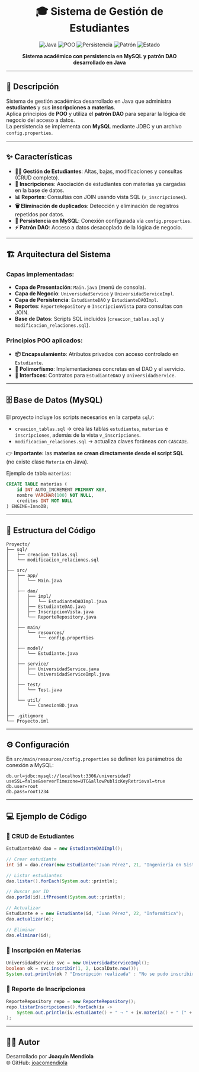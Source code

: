 <div align="center">

# 🎓 Sistema de Gestión de Estudiantes

![Java](https://img.shields.io/badge/Java-17-red)
![POO](https://img.shields.io/badge/Paradigma-POO-blue)
![Persistencia](https://img.shields.io/badge/Persistencia-MySQL-green)
![Patrón](https://img.shields.io/badge/Patrón-DAO-yellow)
![Estado](https://img.shields.io/badge/Estado-Terminado-success)

**Sistema académico con persistencia en MySQL y patrón DAO desarrollado en Java**

</div>

---

## 📖 Descripción
Sistema de gestión académica desarrollado en Java que administra **estudiantes** y sus **inscripciones a materias**.  
Aplica principios de **POO** y utiliza el **patrón DAO** para separar la lógica de negocio del acceso a datos.  
La persistencia se implementa con **MySQL** mediante JDBC y un archivo `config.properties`.

---

## ✨ Características

- **👩‍🎓 Gestión de Estudiantes**: Altas, bajas, modificaciones y consultas (CRUD completo).  
- **📘 Inscripciones**: Asociación de estudiantes con materias ya cargadas en la base de datos.  
- **📊 Reportes**: Consultas con JOIN usando vista SQL (`v_inscripciones`).  
- **🗑️ Eliminación de duplicados**: Detección y eliminación de registros repetidos por datos.  
- **💾 Persistencia en MySQL**: Conexión configurada vía `config.properties`.  
- **⚡ Patrón DAO**: Acceso a datos desacoplado de la lógica de negocio.  

---

## 🏗️ Arquitectura del Sistema

### Capas implementadas:
- **Capa de Presentación**: `Main.java` (menú de consola).  
- **Capa de Negocio**: `UniversidadService` y `UniversidadServiceImpl`.  
- **Capa de Persistencia**: `EstudianteDAO` y `EstudianteDAOImpl`.  
- **Reportes**: `ReporteRepository` e `InscripcionVista` para consultas con JOIN.  
- **Base de Datos**: Scripts SQL incluidos (`creacion_tablas.sql` y `modificacion_relaciones.sql`).  

### Principios POO aplicados:
- **📦 Encapsulamiento**: Atributos privados con acceso controlado en `Estudiante`.  
- **🔄 Polimorfismo**: Implementaciones concretas en el DAO y el servicio.  
- **🎯 Interfaces**: Contratos para `EstudianteDAO` y `UniversidadService`.  

---

## 🗄️ Base de Datos (MySQL)

El proyecto incluye los scripts necesarios en la carpeta `sql/`:

- `creacion_tablas.sql` → crea las tablas `estudiantes`, `materias` e `inscripciones`, además de la vista `v_inscripciones`.  
- `modificacion_relaciones.sql` → actualiza claves foráneas con `CASCADE`.  

👉 **Importante:** las **materias se crean directamente desde el script SQL** (no existe clase `Materia` en Java).

Ejemplo de tabla `materias`:

```sql
CREATE TABLE materias (
    id INT AUTO_INCREMENT PRIMARY KEY,
    nombre VARCHAR(100) NOT NULL,
    creditos INT NOT NULL
) ENGINE=InnoDB;
```

---

## 📂 Estructura del Código

```text
Proyecto/
├── sql/
│   ├── creacion_tablas.sql
│   └── modificacion_relaciones.sql
│
├── src/
│   ├── app/
│   │   └── Main.java
│   │
│   ├── dao/
│   │   ├── impl/
│   │   │   └── EstudianteDAOImpl.java
│   │   ├── EstudianteDAO.java
│   │   ├── InscripcionVista.java
│   │   └── ReporteRepository.java
│   │
│   ├── main/
│   │   └── resources/
│   │       └── config.properties
│   │
│   ├── model/
│   │   └── Estudiante.java
│   │
│   ├── service/
│   │   ├── UniversidadService.java
│   │   └── UniversidadServiceImpl.java
│   │
│   ├── test/
│   │   └── Test.java
│   │
│   └── util/
│       └── ConexionBD.java
│
├── .gitignore
└── Proyecto.iml
```

---

## ⚙️ Configuración

En `src/main/resources/config.properties` se definen los parámetros de conexión a MySQL:

```properties
db.url=jdbc:mysql://localhost:3306/universidad?useSSL=false&serverTimezone=UTC&allowPublicKeyRetrieval=true
db.user=root
db.pass=root1234
```

---

## 💻 Ejemplo de Código

### 🔹 CRUD de Estudiantes
```java
EstudianteDAO dao = new EstudianteDAOImpl();

// Crear estudiante
int id = dao.crear(new Estudiante("Juan Pérez", 21, "Ingeniería en Sistemas"));

// Listar estudiantes
dao.listar().forEach(System.out::println);

// Buscar por ID
dao.porId(id).ifPresent(System.out::println);

// Actualizar
Estudiante e = new Estudiante(id, "Juan Pérez", 22, "Informática");
dao.actualizar(e);

// Eliminar
dao.eliminar(id);
```

### 🔹 Inscripción en Materias
```java
UniversidadService svc = new UniversidadServiceImpl();
boolean ok = svc.inscribir(1, 2, LocalDate.now());
System.out.println(ok ? "Inscripción realizada" : "No se pudo inscribir");
```

### 🔹 Reporte de Inscripciones
```java
ReporteRepository repo = new ReporteRepository();
repo.listarInscripciones().forEach(iv ->
    System.out.println(iv.estudiante() + " → " + iv.materia() + " (" + iv.fecha() + ")")
);
```

---

## 👨‍💻 Autor
Desarrollado por **Joaquín Mendiola**  
🌐 GitHub: [joacomendiola](https://github.com/joacomendiola)
